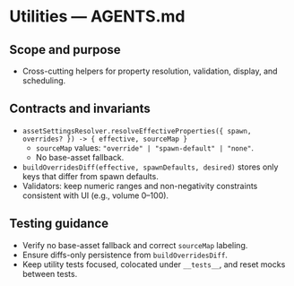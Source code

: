 # Utilities — AGENTS.md

## Scope and purpose

- Cross-cutting helpers for property resolution, validation, display, and scheduling.

## Contracts and invariants

- `assetSettingsResolver.resolveEffectiveProperties({ spawn, overrides? }) -> { effective, sourceMap }`
  - `sourceMap` values: `"override" | "spawn-default" | "none"`.
  - No base-asset fallback.
- `buildOverridesDiff(effective, spawnDefaults, desired)` stores only keys that differ from spawn defaults.
- Validators: keep numeric ranges and non-negativity constraints consistent with UI (e.g., volume 0–100).

## Testing guidance

- Verify no base-asset fallback and correct `sourceMap` labeling.
- Ensure diffs-only persistence from `buildOverridesDiff`.
- Keep utility tests focused, colocated under `__tests__`, and reset mocks between tests.
